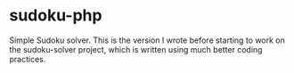sudoku-php
==========
Simple Sudoku solver. This is the version I wrote before starting to work on the sudoku-solver project, which is written using much better coding practices.
